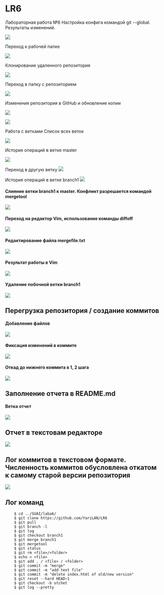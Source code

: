 # LR6
Лабораторная работа №6
Настройка конфига командой git --global. Результаты изменений.

![](ForLABA6\НАЧАло.png)

Переход к рабочей папке

![](ForLABA6\RouteToFile.png)

Клонирование удаленного репозитория

![](ForLABA6\Clone.png)

Переход в папку с репозиторием

![](ForLABA6\AddRepositoryWithReadyFile.png)

 Изменения репозитория в GitHub и обновление копии 

![](ForLABA6\CreateANewFile.png)

![](ForLABA6\GitPullLL.png)

Работа с ветками
 Список всех веток

![](ForLABA6\SPISOk.png)

История операций в ветке master

![](ForLABA6\Story.png)

Переход в другую ветку
![](ForLABA6\Переходнабренч.png)

История операций в ветке branch1
![](ForLABA6\Branch1.png)
#### Слияние ветки branch1 к master. Конфликт разрешается командой mergetool
![](ForLABA6\MErge.png)
#### Переход на редактор Vim, использование команды diffoff
![](ForLABA6\Diff.png)
#### Редактирование файла mergefile.txt
![](ForLABA6\Применениеdiffoff.png)
#### Результат работы в Vim
![](ForLABA6\Результатmergetool.png)
#### Удаление побочной ветки branch1
![](ForLABA6\Удалениеветки.png)
## Перегрузка репозитория / создание коммитов
#### Добавление файлов
![](ForLABA6\Добавлениефайлов.png)
#### Фиксация изменений в коммите
![](ForLABA6\Всекоммиты.png) 
#### Откад до нижнего коммита в 1, 2 шага
![](ForLABA6\Откатдонижнегокоммита.png) 

## Заполнение отчета в README.md
#### Ветка отчет
![](ForLABA6\Отчет.png) 
## Отчет в текстовам редакторе
![](ForLABA6\Работа.png)

## Лог коммитов в текстовом формате. Численность коммитов обусловлена откатом к самому старой версии репозитория
![](ForLABA6\Комитинг.png)

## Лог команд
```
    $ cd ../SUAI/laba6/
    $ git clone https://github.com/YariLAN/LR6
    $ git pull
    $ git branch -l
    $ git log
    $ git checkout branch1
    $ git merge branch1
    $ git mergetool
    $ git status
    $ git rm <file>/<folder>
    $ echo > <file>
    $ git add . / <file> / <folder>
    $ git commit -m "merge"
    $ git commit -m "add text file"
    $ git commit -m "delete index.html of old/new version"
    $ git reset --hard HEAD~1
    $ git checkout -b otchet
    $ git log --pretty 
```
####